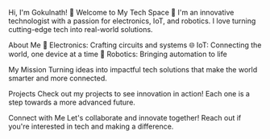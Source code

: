 Hi, I'm Gokulnath! 👋
Welcome to My Tech Space 🚀
I'm an innovative technologist with a passion for electronics, IoT, and robotics. I love turning cutting-edge tech into real-world solutions.

About Me
🔌 Electronics: Crafting circuits and systems
🌐 IoT: Connecting the world, one device at a time
🤖 Robotics: Bringing automation to life

My Mission
Turning ideas into impactful tech solutions that make the world smarter and more connected.

Projects
Check out my projects to see innovation in action! Each one is a step towards a more advanced future.

Connect with Me
Let's collaborate and innovate together! Reach out if you're interested in tech and making a difference.

<!--
**zengamer006/zengamer006** is a ✨ _special_ ✨ repository because its `README.md` (this file) appears on your GitHub profile.

Here are some ideas to get you started:

- 🔭 I’m currently working on ...
- 🌱 I’m currently learning ...
- 👯 I’m looking to collaborate on ...
- 🤔 I’m looking for help with ...
- 💬 Ask me about ...
- 📫 How to reach me: ...
- 😄 Pronouns: ...
- ⚡ Fun fact: ...
-->
